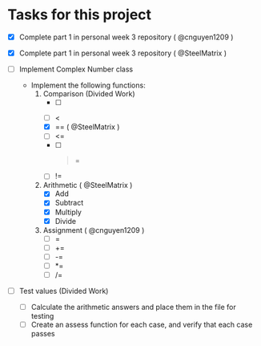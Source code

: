 # Tasks for this project
- [x] Complete part 1 in personal week 3 repository ( @cnguyen1209 )
- [x] Complete part 1 in personal week 3 repository ( @SteelMatrix )

- [ ] Implement Complex Number class
  - Implement the following functions:
    1. Comparison (Divided Work)
        - [ ] >
        - [ ] <
        - [x] == ( @SteelMatrix )
        - [ ] <=
        - [ ] >=
        - [ ] !=
    2. Arithmetic ( @SteelMatrix )
        - [x] Add
        - [x] Subtract
        - [x] Multiply
        - [x] Divide
    3. Assignment ( @cnguyen1209 )
        - [ ] =
        - [ ] +=
        - [ ] -=
        - [ ] *=
        - [ ] /=
- [ ] Test values (Divided Work)
  - [ ] Calculate the arithmetic answers and place them in the file for testing
  - [ ] Create an assess function for each case, and verify that each case passes
